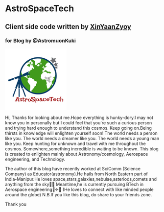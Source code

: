 # AstroSpaceTech
## Client side code written by [XinYaanZyoy](https://xinyaanzyoy.github.io/THB)
### for Blog by @AstromuonKuki

<img src="assets/images/tooplate_logo.png" />

Hi,
Thanks for looking about me.Hope everything is hunky-dory.I may not know you in personally but I could feel that you're such a curious person and trying hard enough to understand this cosmos.
Keep going on.Being thirsts in knowledge will enlighten yourself soon!
The world needs a person like you.
The world needs a dreamer like you.
The world needs a young man like you.
Keep hunting for unknown and travel with me throughout the cosmos.
Somewhere,something incredible is waiting to be known.
This blog is created to enlighten mainly about Astronomy/cosmology,
Aerospace engineering,
and
Technology.

The author of this blog have recently worked at SciComm (Science Company) as Educator(astronomy).He hails from North Eastern part  of India-Manipur.He loves space,stars,galaxies,nebulae,asteriods,comets and anything from the sky🌟🌠
Meantime,he is currently pursuing BTech in Aerospace engineering🚀✈🚠
(He loves to connect with like minded people around the globe)
N.B.If you like this blog, do share to your friends zone.

Thank you
